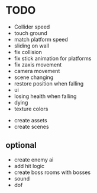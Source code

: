 # TODO

- Collider speed
- touch ground
- match platform speed
- sliding on wall
- fix collision
- fix stick animation for platforms
- fix zaxis movement
- camera movement
- scene changing
- restore position when falling
- ui
- losing health when falling
- dying
- texture colors

* create assets
* create scenes

## optional

- create enemy ai
- add hit logic
- create boss rooms with bosses
- sound
- dof
